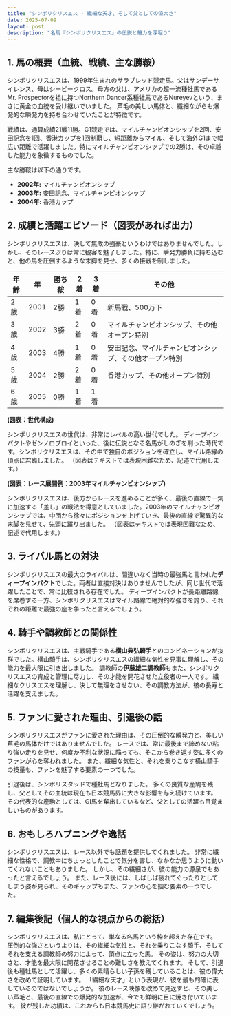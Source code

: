```yaml
---
title: "シンボリクリスエス - 繊細な天才、そして父としての偉大さ"
date: 2025-07-09
layout: post
description: "名馬『シンボリクリスエス』の伝説と魅力を深堀り"
---
```


## 1. 馬の概要（血統、戦績、主な勝鞍）

シンボリクリスエスは、1999年生まれのサラブレッド競走馬。父はサンデーサイレンス、母はシービークロス。母方の父は、アメリカの超一流種牡馬であるMr. Prospectorを祖に持つNorthern Dancer系種牡馬であるNureyevという、まさに黄金の血統を受け継いでいました。  芦毛の美しい馬体と、繊細ながらも爆発的な瞬発力を持ち合わせていたことが特徴です。

戦績は、通算成績21戦11勝。G1競走では、マイルチャンピオンシップを2回、安田記念を1回、香港カップを1回制覇し、短距離からマイル、そして海外G1まで幅広い距離で活躍しました。特にマイルチャンピオンシップでの2勝は、その卓越した能力を象徴するものでした。

主な勝鞍は以下の通りです。

* **2002年:** マイルチャンピオンシップ
* **2003年:** 安田記念、マイルチャンピオンシップ
* **2004年:** 香港カップ


## 2. 成績と活躍エピソード（図表があれば出力）

シンボリクリスエスは、決して無敗の強豪というわけではありませんでした。しかし、そのレースぶりは常に観客を魅了しました。特に、瞬発力勝負に持ち込むと、他の馬を圧倒するような末脚を見せ、多くの接戦を制しました。

| 年齢 | 年 | 勝ち鞍 | 2着 | 3着 | その他 |
|---|---|---|---|---|---|
| 2歳 | 2001 | 2勝 | 1着 | 0着 | 新馬戦、500万下 |
| 3歳 | 2002 | 3勝 | 2着 | 0着 | マイルチャンピオンシップ、その他オープン特別 |
| 4歳 | 2003 | 4勝 | 1着 | 0着 | 安田記念、マイルチャンピオンシップ、その他オープン特別 |
| 5歳 | 2004 | 2勝 | 2着 | 0着 | 香港カップ、その他オープン特別 |
| 6歳 | 2005 | 0勝 | 1着 | 1着 |  |


**(図表：世代構成)**

シンボリクリスエスの世代は、非常にレベルの高い世代でした。  ディープインパクトやゼンノロブロイといった、後に伝説となる名馬がしのぎを削った時代です。シンボリクリスエスは、その中で独自のポジションを確立し、マイル路線の頂点に君臨しました。  （図表はテキストでは表現困難なため、記述で代用します。）


**(図表：レース展開例：2003年マイルチャンピオンシップ)**

シンボリクリスエスは、後方からレースを進めることが多く、最後の直線で一気に加速する「差し」の戦法を得意としていました。2003年のマイルチャンピオンシップでは、中団から徐々にポジションを上げていき、最後の直線で驚異的な末脚を見せて、先頭に躍り出ました。  （図表はテキストでは表現困難なため、記述で代用します。）


## 3. ライバル馬との対決

シンボリクリスエスの最大のライバルは、間違いなく当時の最強馬と言われた**ディープインパクト**でした。両者は直接対決はありませんでしたが、同じ世代で活躍したことで、常に比較される存在でした。  ディープインパクトが長距離路線を席巻する一方、シンボリクリスエスはマイル路線で絶対的な強さを誇り、それぞれの距離で最強の座を争ったと言えるでしょう。


## 4. 騎手や調教師との関係性

シンボリクリスエスは、主戦騎手である**横山典弘騎手**とのコンビネーションが抜群でした。横山騎手は、シンボリクリスエスの繊細な気性を見事に理解し、その能力を最大限に引き出しました。  調教師の**伊藤雄二調教師**もまた、シンボリクリスエスの育成と管理に尽力し、その才能を開花させた立役者の一人です。  繊細なクリスエスを理解し、決して無理をさせない、その調教方法が、彼の長寿と活躍を支えました。


## 5. ファンに愛された理由、引退後の話

シンボリクリスエスがファンに愛された理由は、その圧倒的な瞬発力と、美しい芦毛の馬体だけではありませんでした。  レースでは、常に最後まで諦めない粘り強い走りを見せ、何度か不利な状況に陥っても、そこから巻き返す姿に多くのファンが心を奪われました。  また、繊細な気性と、それを乗りこなす横山騎手の技量も、ファンを魅了する要素の一つでした。

引退後は、シンボリスタッドで種牡馬となりました。  多くの良質な産駒を残し、父としてその血統は現在も日本競馬界に大きな影響を与え続けています。  その代表的な産駒としては、GI馬を輩出しているなど、父としての活躍も目覚ましいものがあります。


## 6. おもしろハプニングや逸話

シンボリクリスエスは、レース以外でも話題を提供してくれました。  非常に繊細な性格で、調教中にちょっとしたことで気分を害し、なかなか思うように動いてくれないこともありました。  しかし、その繊細さが、彼の能力の源泉でもあったと言えるでしょう。  また、レース後には、しばしば疲れてぐったりとしてしまう姿が見られ、そのギャップもまた、ファンの心を掴む要素の一つでした。


## 7. 編集後記（個人的な視点からの総括）

シンボリクリスエスは、私にとって、単なる名馬という枠を超えた存在です。  圧倒的な強さというよりは、その繊細な気性と、それを乗りこなす騎手、そしてそれを支える調教師の努力によって、頂点に立った馬。  その姿は、努力の大切さと、才能を最大限に開花させることの難しさを教えてくれます。  そして、引退後も種牡馬として活躍し、多くの素晴らしい子孫を残していることは、彼の偉大さを改めて証明しています。  「繊細な天才」という表現が、彼を最も的確に表しているのではないでしょうか。  彼のレース映像を改めて見返すと、その美しい芦毛と、最後の直線での爆発的な加速が、今でも鮮明に目に焼き付いています。  彼が残した功績は、これからも日本競馬史に語り継がれていくでしょう。
